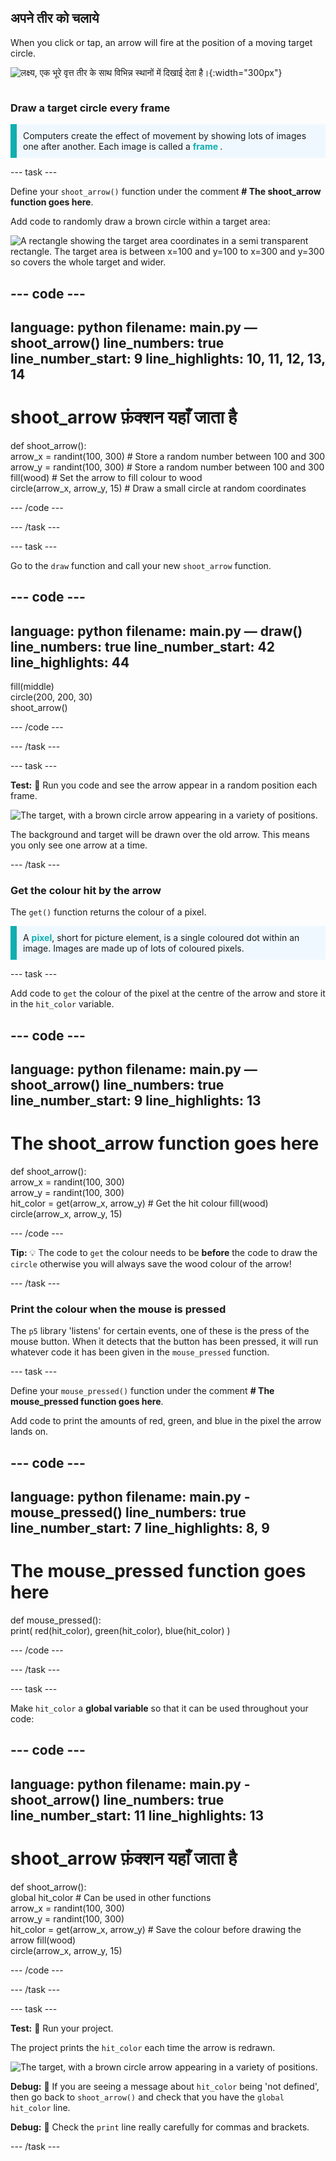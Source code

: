 ## अपने तीर को चलाये

<div style="display: flex; flex-wrap: wrap">
<div style="flex-basis: 200px; flex-grow: 1; margin-right: 15px;">
When you click or tap, an arrow will fire at the position of a moving target circle. 
</div>
<div>

![लक्ष्य, एक भूरे वृत्त तीर के साथ विभिन्न स्थानों में दिखाई देता है।](images/fire_arrow.gif){:width="300px"}

</div>
</div>

### Draw a target circle every frame

<p style="border-left: solid; border-width:10px; border-color: #0faeb0; background-color: aliceblue; padding: 10px;"> Computers create the effect of movement by showing lots of images one after another. Each image is called a <span style="color: #0faeb0; font-weight: bold;"> frame </span>.   
</p>

--- task ---

Define your `shoot_arrow()` function under the comment **# The shoot_arrow function goes here**.

Add code to randomly draw a brown circle within a target area:

![A rectangle showing the target area coordinates in a semi transparent rectangle. The target area is between x=100 and y=100 to x=300 and y=300 so covers the whole target and wider.](images/target_area.png)

--- code ---
---
language: python filename: main.py — shoot_arrow() line_numbers: true line_number_start: 9
line_highlights: 10, 11, 12, 13, 14
---
# shoot_arrow फ़ंक्शन यहाँ जाता है
def shoot_arrow():   
arrow_x = randint(100, 300) # Store a random number between 100 and 300    
arrow_y = randint(100, 300) # Store a random number between 100 and 300    
fill(wood) # Set the arrow to fill colour to wood   
circle(arrow_x, arrow_y, 15) # Draw a small circle at random coordinates

--- /code ---

--- /task ---

--- task ---

Go to the `draw` function and call your new `shoot_arrow` function.

--- code ---
---
language: python filename: main.py — draw() line_numbers: true line_number_start: 42
line_highlights: 44
---
  fill(middle)    
circle(200, 200, 30)    
shoot_arrow()

--- /code ---

--- /task ---

--- task ---

**Test:** 🔄 Run you code and see the arrow appear in a random position each frame.

![The target, with a brown circle arrow appearing in a variety of positions.](images/fire_arrow.gif)

The background and target will be drawn over the old arrow. This means you only see one arrow at a time.

--- /task ---

### Get the colour hit by the arrow

The `get()` function returns the colour of a pixel.

<p style="border-left: solid; border-width:10px; border-color: #0faeb0; background-color: aliceblue; padding: 10px;">
A <span style="color: #0faeb0; font-weight: bold;">pixel</span>, short for picture element, is a single coloured dot within an image. Images are made up of lots of coloured pixels.
</p>

--- task ---

Add code to `get` the colour of the pixel at the centre of the arrow and store it in the `hit_color` variable.

--- code ---
---
language: python filename: main.py — shoot_arrow() line_numbers: true line_number_start: 9
line_highlights: 13
---
# The shoot_arrow function goes here
def shoot_arrow():    
arrow_x = randint(100, 300)    
arrow_y = randint(100, 300)    
hit_color = get(arrow_x, arrow_y) # Get the hit colour fill(wood)  
circle(arrow_x, arrow_y, 15)

--- /code ---

**Tip:** 💡 The code to `get` the colour needs to be **before** the code to draw the `circle` otherwise you will always save the wood colour of the arrow!

--- /task ---

### Print the colour when the mouse is pressed

The `p5` library 'listens' for certain events, one of these is the press of the mouse button. When it detects that the button has been pressed, it will run whatever code it has been given in the `mouse_pressed` function.

--- task ---

Define your `mouse_pressed()` function under the comment **# The mouse_pressed function goes here**.

Add code to print the amounts of red, green, and blue in the pixel the arrow lands on.

--- code ---
---
language: python filename: main.py - mouse_pressed() line_numbers: true line_number_start: 7
line_highlights: 8, 9
---

# The mouse_pressed function goes here
def mouse_pressed():    
print( red(hit_color), green(hit_color), blue(hit_color) )

--- /code ---

--- /task ---

--- task ---

Make `hit_color` a **global variable** so that it can be used throughout your code:

--- code ---
---
language: python filename: main.py - shoot_arrow() line_numbers: true line_number_start: 11
line_highlights: 13
---
# shoot_arrow फ़ंक्शन यहाँ जाता है
def shoot_arrow():    
global hit_color # Can be used in other functions     
arrow_x = randint(100, 300)     
arrow_y = randint(100, 300)     
hit_color = get(arrow_x, arrow_y) # Save the colour before drawing the arrow fill(wood)     
circle(arrow_x, arrow_y, 15)

--- /code ---

--- /task ---

--- task ---

**Test:** 🔄 Run your project.

The project prints the `hit_color` each time the arrow is redrawn.

![The target, with a brown circle arrow appearing in a variety of positions.](images/fire_arrow.gif)

**Debug:** 🐞 If you are seeing a message about `hit_color` being 'not defined', then go back to `shoot_arrow()` and check that you have the `global hit_color` line.

**Debug:** 🐞 Check the `print` line really carefully for commas and brackets.

--- /task ---


